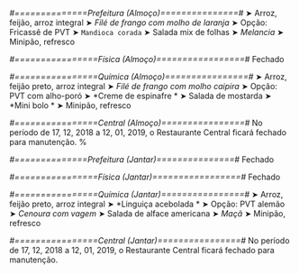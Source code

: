 
*#==============Prefeitura (Almoço)===============#*
➤ Arroz, feijão, arroz integral
➤ *Filé de frango com molho de laranja*
➤ Opção: Fricassê de PVT
➤ `Mandioca corada`
➤ Salada mix de folhas
➤ *Melancia*
➤ Minipão, refresco

*#================Física (Almoço)=================#*
Fechado

*#================Química (Almoço)================#*
➤ Arroz, feijão preto, arroz integral
➤ *Filé de frango com molho caipira*
➤ Opção: PVT com alho-poró
➤ *Creme de espinafre *
➤ Salada de mostarda
➤ *Mini bolo *
➤ Minipão, refresco

*#================Central (Almoço)================#*
No período de 17, 12, 2018 a 12, 01, 2019, o Restaurante Central ficará fechado para manutenção.
%

*#==============Prefeitura (Jantar)===============#*
Fechado

*#================Física (Jantar)=================#*
Fechado

*#================Química (Jantar)================#*
➤ Arroz, feijão preto, arroz integral
➤ *Linguiça acebolada *
➤ Opção: PVT alemão 
➤ *Cenoura com vagem*
➤ Salada de alface americana
➤ *Maçã*
➤ Minipão, refresco

*#================Central (Jantar)================#*
No período de 17, 12, 2018 a 12, 01, 2019, o Restaurante Central ficará fechado para manutenção.
